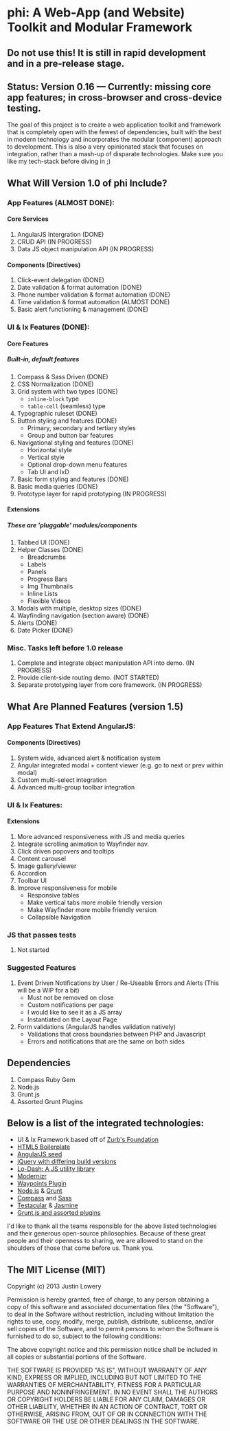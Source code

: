 # **phi**: A Web-App (and Website) Toolkit and Modular Framework
## Do not use this! It is still in rapid development and in a pre-release stage.
## Status: Version 0.16 — Currently: missing core app features; in cross-browser and cross-device testing.

The goal of this project is to create a web application toolkit and framework that is completely open with the fewest of dependencies, built with the best in modern technology and incorporates the modular (component) approach to development. This is also a very opinionated stack that focuses on integration, rather than a mash-up of disparate technologies. Make sure you like my tech-stack before diving in ;)

## What Will Version 1.0 of phi Include?
### App Features (ALMOST DONE):
#### Core Services

1. AngularJS Intergration (DONE)
1. CRUD API (IN PROGRESS)
1. Data JS object manipulation API (IN PROGRESS)

#### Components (Directives)

1. Click-event delegation (DONE)
1. Date validation & format automation (DONE)
1. Phone number validation & format automation (DONE)
1. Time validation & format automation (ALMOST DONE)
1. Basic alert functioning & management (DONE)

### UI & Ix Features (DONE):
#### Core Features
##### Built-in, default features

1. Compass & Sass Driven (DONE)
1. CSS Normalization (DONE)
1. Grid system with two types (DONE)
	* `inline-block` type
	* `table-cell` (seamless) type
1. Typographic ruleset (DONE)
1. Button styling and features (DONE)
	* Primary, secondary and tertiary styles
	* Group and button bar features
1. Navigational styling and features (DONE)
	* Horizontal style
	* Vertical style
	* Optional drop-down menu features
	* Tab UI and IxD
1. Basic form styling and features (DONE)
1. Basic media queries (DONE)
1. Prototype layer for rapid prototyping (IN PROGRESS)

#### Extensions
##### These are 'pluggable' modules/components

1. Tabbed UI (DONE)
1. Helper Classes (DONE)
	* Breadcrumbs
	* Labels
	* Panels
	* Progress Bars
	* Img Thumbnails
	* Inline Lists
	* Flexible Videos
1. Modals with multiple, desktop sizes (DONE)
1. Wayfinding navigation (section aware) (DONE)
1. Alerts (DONE)
1. Date Picker (DONE)

### Misc. Tasks left before 1.0 release

1. Complete and integrate object manipulation API into demo. (IN PROGRESS)
1. Provide client-side routing demo. (NOT STARTED)
1. Separate prototyping layer from core framework. (IN PROGRESS)

## What Are Planned Features (version 1.5)
### App Features That Extend AngularJS:
#### Components (Directives)

1. System wide, advanced alert & notification system
1. Angular integrated modal + content viewer (e.g. go to next or prev within modal)
1. Custom multi-select integration
1. Advanced multi-group toolbar integration

### UI & Ix Features:
#### Extensions

1. More advanced responsiveness with JS and media queries
1. Integrate scrolling animation to Wayfinder nav.
1. Click driven popovers and tooltips
1. Content carousel
1. Image gallery/viewer
1. Accordion
1. Toolbar UI
1. Improve responsiveness for mobile
	* Responsive tables
	* Make vertical tabs more mobile friendly version
	* Make Wayfinder more mobile friendly version
	* Collapsible Navigation

### JS that passes tests

1. Not started

### Suggested Features

1. Event Driven Notifications by User / Re-Useable Errors and Alerts (This will be a WIP for a bit)
	* Must not be removed on close
	* Custom notifications per page
	* I would like to see it as a JS array
	* Instantiated on the Layout Page
1. Form validations (AngularJS handles validation natively)
	* Validations that cross boundaries between PHP and Javascript
	* Errors and notifications that are the same on both sides

## Dependencies

1. Compass Ruby Gem
1. Node.js
1. Grunt.js
1. Assorted Grunt Plugins

## Below is a list of the integrated technologies:

- UI & Ix Framework based off of [Zurb's Foundation](https://github.com/zurb/foundation)
- [HTML5 Boilerplate](https://github.com/h5bp/html5-boilerplate)
- [AngularJS seed](https://github.com/angular/angular-seed)
- [jQuery with differing build versions](https://github.com/jquery/jquery)
- [Lo-Dash: A JS utility library](http://lodash.com/)
- [Modernizr](https://github.com/Modernizr/Modernizr)
- [Waypoints Plugin](https://github.com/imakewebthings/jquery-waypoints)
- [Node.js](https://github.com/joyent/node) & [Grunt](https://github.com/gruntjs/grunt)
- [Compass](https://github.com/chriseppstein/compass) and [Sass](https://github.com/nex3/sass)
- [Testacular](https://github.com/vojtajina/testacular) & [Jasmine](https://github.com/pivotal/jasmine)
- [Grunt.js and assorted plugins](http://gruntjs.com/)

I'd like to thank all the teams responsible for the above listed technologies and their generous open-source philosophies. Because of these great people and their openness to sharing, we are allowed to stand on the shoulders of those that come before us. Thank you.

## The MIT License (MIT)
Copyright (c) 2013 Justin Lowery

Permission is hereby granted, free of charge, to any person obtaining a copy of this software and associated documentation files (the "Software"), to deal in the Software without restriction, including without limitation the rights to use, copy, modify, merge, publish, distribute, sublicense, and/or sell copies of the Software, and to permit persons to whom the Software is furnished to do so, subject to the following conditions:

The above copyright notice and this permission notice shall be included in all copies or substantial portions of the Software.

THE SOFTWARE IS PROVIDED "AS IS", WITHOUT WARRANTY OF ANY KIND, EXPRESS OR IMPLIED, INCLUDING BUT NOT LIMITED TO THE WARRANTIES OF MERCHANTABILITY, FITNESS FOR A PARTICULAR PURPOSE AND NONINFRINGEMENT. IN NO EVENT SHALL THE AUTHORS OR COPYRIGHT HOLDERS BE LIABLE FOR ANY CLAIM, DAMAGES OR OTHER LIABILITY, WHETHER IN AN ACTION OF CONTRACT, TORT OR OTHERWISE, ARISING FROM, OUT OF OR IN CONNECTION WITH THE SOFTWARE OR THE USE OR OTHER DEALINGS IN THE SOFTWARE.